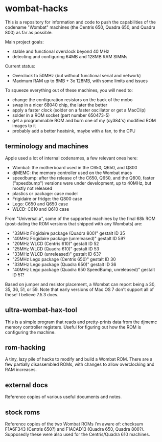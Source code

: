 wombat-hacks
============
This is a repository for information and code to push the capabilities of the codename "Wombat" machines (the Centris 650, Quadra 650, and Quadra 800) as far as possible.

Main project goals:
* stable and functional overclock beyond 40 MHz
* detecting and configuring 64MB and 128MB RAM SIMMs

Current status:
* Overclock to 50MHz (but without functional serial and network)
* Maximum RAM up to 8MB + 3x 128MB, with some limits and issues

To squeeze everything out of these machines, you will need to:
* change the configuration resistors on the back of the mobo
* swap in a nicer 68040 chip, the later the better
* apply a faster clock (solder on a faster oscillator or get a MacClip)
* solder in a ROM socket (part number 650473-5)
* get a programmable ROM and burn one of my (cy384's) modified ROM images to it
* probably add a better heatsink, maybe with a fan, to the CPU

terminology and machines
------------------------
Apple used a lot of internal codenames, a few relevant ones here:

* Wombat: the motherboard used in the C650, Q650, and Q800
* djMEMC: the memory controller used on the Wombat macs
* speedbump: after the release of the C650, Q650, and the Q800, faster ("speedbump") versions were under development, up to 40MHz, but mostly not released
* plastics or package: case model
* Frigidaire or fridge: the Q800 case
* Lego: C650 and Q650 case
* WLCD: C610 and Q610 case

From "Universal.a", some of the supported machines by the final 68k ROM (post-dating the ROM versions that shipped with any Wombats) are:

* "33MHz Frigidaire package (Quadra 800)" gestalt ID 35
* "40MHz Frigidaire package (unreleased)" gestalt ID 59?
* "20MHz WLCD (Centris 610)" gestalt ID 52
* "25MHz WLCD (Quadra 610)" gestalt ID 53
* "33MHz WLCD (unreleased)" gestalt ID 63?
* "25MHz Lego package (Centris 650)" gestalt ID 30
* "33MHz Lego package (Quadra 650)" gestalt ID 36
* "40MHz Lego package (Quadra 650 SpeedBump, unreleased)" gestalt ID 51?

Based on jumper and resistor placement, a Wombat can report being a 30, 35, 36, 51, or 59.  Note that early versions of Mac OS 7 don't support all of these!  I believe 7.5.3 does.

ultra-wombat-hax-tool
---------------------
This is a simple program that reads and pretty-prints data from the djmemc memory controller registers.  Useful for figuring out how the ROM is configuring the machine.

rom-hacking
-----------
A tiny, lazy pile of hacks to modify and build a Wombat ROM.  There are a few partially disassembled ROMs, with changes to allow overclocking and RAM increases.

external docs
-------------
Reference copies of various useful documents and notes.

stock roms
----------
Reference copies of the two Wombat ROMs I'm aware of: checksum F1A6F343 (Centris 650?) and F1ACAD13 (Quadra 650, Quadra 800?).  Supposedly these were also used for the Centris/Quadra 610 machines.
